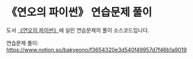# 《연오의 파이썬》 연습문제 풀이

도서 [《연오의 파이썬》](https://python.bakyeono.net)에 실린 연습문제의 풀이 소스코드입니다.

연습문제 풀이: <https://www.notion.so/bakyeono/f3654320e3d540f49957d7f46b1a9019>
